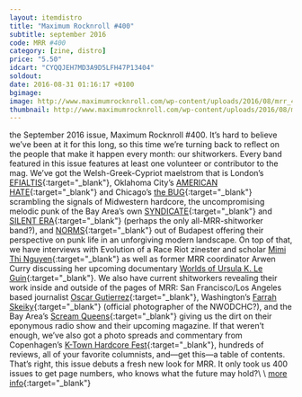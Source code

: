 ```yaml
---
layout: itemdistro
title: "Maximum Rocknroll #400"
subtitle: september 2016
code: MRR #400
category: [zine, distro]
price: "5.50"
idcart: "CYQQJEH7MD3A9D5LFH47P13404"
soldout:
date: 2016-08-31 01:16:17 +0100
bgimage:
image: http://www.maximumrocknroll.com/wp-content/uploads/2016/08/mrr_400_cvr.jpg
thumbnail: http://www.maximumrocknroll.com/wp-content/uploads/2016/08/mrr_400_cvr.jpg
---
```



the September 2016 issue, Maximum Rocknroll #400. It’s hard to believe we’ve been at it for this long, so this time we’re turning back to reflect on the people that make it happen every month: our shitworkers. Every band featured in this issue features at least one volunteer or contributor to the mag. We’ve got the Welsh-Greek-Cypriot maelstrom that is London’s [EFIALTIS](https://staticshockrecords.bandcamp.com/album/efialtis){:target="_blank"}, Oklahoma City’s [AMERICAN HATE](https://americanhate.bandcamp.com/){:target="_blank"} and Chicago’s [the BUG](https://notnormaltapes.bandcamp.com/album/nnt-069-the-bug-room-44-sessions){:target="_blank"} scrambling the signals of Midwestern hardcore, the uncompromising melodic punk of the Bay Area’s own [SYNDICATE](https://syndicate-oakland.bandcamp.com/){:target="_blank"} and [SILENT ERA](http://silenterabayarea.bandcamp.com/){:target="_blank"} (perhaps the only all-MRR-shitworker band?), and [NORMS](https://normsbp.bandcamp.com/){:target="_blank"} out of Budapest offering their perspective on punk life in an unforgiving modern landscape. On top of that, we have interviews with Evolution of a Race Riot zinester and scholar [Mimi Thi Nguyen](http://mimithinguyen.com/home.html){:target="_blank"} as well as former MRR coordinator Arwen Curry discussing her upcoming documentary [Worlds of Ursula K. Le Guin](http://worldsofukl.com/){:target="_blank"}. We also have current shitworkers revealing their work inside and outside of the pages of MRR: San Francisco/Los Angeles based journalist [Oscar Gutierrez](http://xpress.sfsu.edu/xpressmagazine/author/ogutierrez/){:target="_blank"}, Washington’s [Farrah Skeiky](http://farrahskeiky.com/){:target="_blank"} (official photographer of the NWODCHC?), and the Bay Area’s [Scream Queens](http://screamqueensradio.tumblr.com/){:target="_blank"} giving us the dirt on their eponymous radio show and their upcoming magazine. If that weren’t enough, we’ve also got a photo spreads and commentary from Copenhagen’s [K-Town Hardcore Fest](http://ktownhardcorefest.org/){:target="_blank"}, hundreds of reviews, all of your favorite columnists, and—get this—a table of contents. That’s right, this issue debuts a fresh new look for MRR. It only took us 400 issues to get page numbers, who knows what the future may hold?\\
\\
[more info](http://www.maximumrocknroll.com){:target="_blank"}